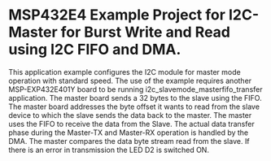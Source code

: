 # MSP432E4 Example Project for I2C-Master for Burst Write and Read using I2C FIFO and DMA.
 
This application example configures the I2C module for master mode operation with standard speed.
 The use of the example requires another MSP-EXP432E401Y board to be running 
 i2c_slavemode_masterfifo_transfer application. The master board sends a 32 bytes to the slave
 using the FIFO. The master board addresses the byte offset it wants to read from the slave device
 to which the slave sends the data back to the master. The master uses the FIFO to receive the
 data from the Slave. The actual data transfer phase during the Master-TX and Master-RX operation
 is handled by the DMA. The master compares the data byte stream read from the slave. If there is
 an error in transmission the LED D2 is switched ON.
